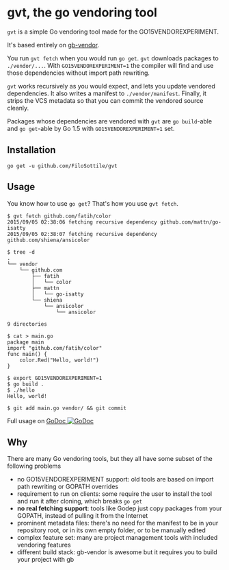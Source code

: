 # gvt, the go vendoring tool

`gvt` is a simple Go vendoring tool made for the GO15VENDOREXPERIMENT.  

It's based entirely on [gb-vendor](https://github.com/constabulary/gb).

You run `gvt fetch` when you would run `go get`. `gvt` downloads packages to `./vendor/...`. With `GO15VENDOREXPERIMENT=1` the compiler will find and use those dependencies without import path rewriting.

`gvt` works recursively as you would expect, and lets you update vendored dependencies. It also writes a manifest to `./vendor/manifest`. Finally, it strips the VCS metadata so that you can commit the vendored source cleanly.

Packages whose dependencies are vendored with `gvt` are `go build`-able and `go get`-able by Go 1.5 with `GO15VENDOREXPERIMENT=1` set.

## Installation

```
go get -u github.com/FiloSottile/gvt
```

## Usage

You know how to use `go get`? That's how you use `gvt fetch`.

```
$ gvt fetch github.com/fatih/color
2015/09/05 02:38:06 fetching recursive dependency github.com/mattn/go-isatty
2015/09/05 02:38:07 fetching recursive dependency github.com/shiena/ansicolor

$ tree -d
.
└── vendor
    └── github.com
        ├── fatih
        │   └── color
        ├── mattn
        │   └── go-isatty
        └── shiena
            └── ansicolor
                └── ansicolor

9 directories

$ cat > main.go
package main
import "github.com/fatih/color"
func main() {
    color.Red("Hello, world!")
}

$ export GO15VENDOREXPERIMENT=1
$ go build .
$ ./hello
Hello, world!

$ git add main.go vendor/ && git commit

```

Full usage on [GoDoc ![GoDoc](https://godoc.org/github.com/FiloSottile/gvt?status.svg)](http://godoc.org/github.com/FiloSottile/gvt)

## Why

There are many Go vendoring tools, but they all have some subset of the following problems

   * no GO15VENDOREXPERIMENT support: old tools are based on import path rewriting or GOPATH overrides
   * requirement to run on clients: some require the user to install the tool and run it after cloning, which breaks `go get`
   * **no real fetching support**: tools like Godep just copy packages from your GOPATH, instead of pulling it from the Internet
   * prominent metadata files: there's no need for the manifest to be in your repository root, or in its own empty folder, or to be manually edited
   * complex feature set: many are project management tools with included vendoring features
   * different build stack: gb-vendor is awesome but it requires you to build your project with gb
